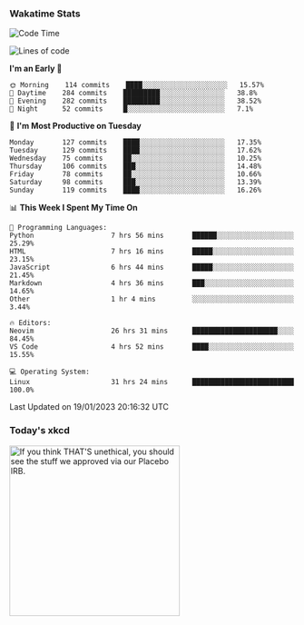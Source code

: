 ### Wakatime Stats
<!--START_SECTION:waka-->
![Code Time](http://img.shields.io/badge/Code%20Time-1%2C362%20hrs%2032%20mins-blue)

![Lines of code](https://img.shields.io/badge/From%20Hello%20World%20I%27ve%20Written-357%20Thousand%20lines%20of%20code-blue)

**I'm an Early 🐤** 

```text
🌞 Morning    114 commits    ████░░░░░░░░░░░░░░░░░░░░░   15.57% 
🌆 Daytime    284 commits    █████████░░░░░░░░░░░░░░░░   38.8% 
🌃 Evening    282 commits    █████████░░░░░░░░░░░░░░░░   38.52% 
🌙 Night      52 commits     █░░░░░░░░░░░░░░░░░░░░░░░░   7.1%

```
📅 **I'm Most Productive on Tuesday** 

```text
Monday       127 commits    ████░░░░░░░░░░░░░░░░░░░░░   17.35% 
Tuesday      129 commits    ████░░░░░░░░░░░░░░░░░░░░░   17.62% 
Wednesday    75 commits     ██░░░░░░░░░░░░░░░░░░░░░░░   10.25% 
Thursday     106 commits    ███░░░░░░░░░░░░░░░░░░░░░░   14.48% 
Friday       78 commits     ██░░░░░░░░░░░░░░░░░░░░░░░   10.66% 
Saturday     98 commits     ███░░░░░░░░░░░░░░░░░░░░░░   13.39% 
Sunday       119 commits    ████░░░░░░░░░░░░░░░░░░░░░   16.26%

```


📊 **This Week I Spent My Time On** 

```text
💬 Programming Languages: 
Python                   7 hrs 56 mins       ██████░░░░░░░░░░░░░░░░░░░   25.29% 
HTML                     7 hrs 16 mins       █████░░░░░░░░░░░░░░░░░░░░   23.15% 
JavaScript               6 hrs 44 mins       █████░░░░░░░░░░░░░░░░░░░░   21.45% 
Markdown                 4 hrs 36 mins       ███░░░░░░░░░░░░░░░░░░░░░░   14.65% 
Other                    1 hr 4 mins         ░░░░░░░░░░░░░░░░░░░░░░░░░   3.44%

🔥 Editors: 
Neovim                   26 hrs 31 mins      █████████████████████░░░░   84.45% 
VS Code                  4 hrs 52 mins       ████░░░░░░░░░░░░░░░░░░░░░   15.55%

💻 Operating System: 
Linux                    31 hrs 24 mins      █████████████████████████   100.0%

```


 Last Updated on 19/01/2023 20:16:32 UTC
<!--END_SECTION:waka-->

### Today's xkcd
<a id="xkcd-a" title="If you think THAT'S unethical, you should see the stuff we approved via our Placebo IRB." href="https://www.xkcd.com" target="_blank">
        <img align="center" id="xkcd-img" src="https://imgs.xkcd.com/comics/methodology_trial.png" alt="If you think THAT'S unethical, you should see the stuff we approved via our Placebo IRB." height=300 />
</a>
